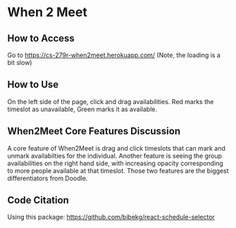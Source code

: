 # When 2 Meet

## How to Access

Go to https://cs-279r-when2meet.herokuapp.com/ (Note, the loading is a bit slow)

## How to Use

On the left side of the page, click and drag availabilities. Red marks the timeslot as unavailable, Green marks it as available.

## When2Meet Core Features Discussion

A core feature of When2Meet is drag and click timeslots that can mark and unmark availabilties for the individual. Another feature is seeing the group availabilities on the right hand side, with increasing opacity corresponding to more people available at that timeslot. Those two features are the biggest differentiators from Doodle.

## Code Citation

Using this package: https://github.com/bibekg/react-schedule-selector